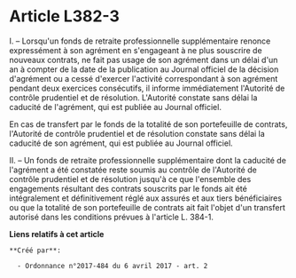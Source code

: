 # Article L382-3

I. – Lorsqu'un fonds de retraite professionnelle supplémentaire renonce expressément à son agrément en s'engageant à ne plus
souscrire de nouveaux contrats, ne fait pas usage de son agrément dans un délai d'un an à compter de la date de la
publication au Journal officiel de la décision d'agrément ou a cessé d'exercer l'activité correspondant à son agrément
pendant deux exercices consécutifs, il informe immédiatement l'Autorité de contrôle prudentiel et de résolution. L'Autorité
constate sans délai la caducité de l'agrément, qui est publiée au Journal officiel.

En cas de transfert par le fonds de la totalité de son portefeuille de contrats, l'Autorité de contrôle prudentiel et de
résolution constate sans délai la caducité de son agrément, qui est publiée au Journal officiel.

II. – Un fonds de retraite professionnelle supplémentaire dont la caducité de l'agrément a été constatée reste soumis au
contrôle de l'Autorité de contrôle prudentiel et de résolution jusqu'à ce que l'ensemble des engagements résultant des
contrats souscrits par le fonds ait été intégralement et définitivement réglé aux assurés et aux tiers bénéficiaires ou que
la totalité de son portefeuille de contrats ait fait l'objet d'un transfert autorisé dans les conditions prévues à l'article
L. 384-1.

**Liens relatifs à cet article**

	**Créé par**:

	  - Ordonnance n°2017-484 du 6 avril 2017 - art. 2
